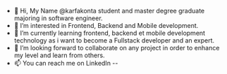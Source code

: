 - 👋 Hi, My Name @karfakonta student and master degree graduate majoring in software engineer.
- 👀 I’m interested in Frontend, Backend and Mobile development.
- 🌱 I’m currently learning frontend, backend et mobile development technology as i want to become a Fullstack developer and an expert.
- 💞️ I’m looking forward to collaborate on any project in order to enhance my level and learn from others.
- 📫 You can reach me on LinkedIn -- 

<!---
karfakonta/karfakonta is a ✨ special ✨ repository because its `README.md` (this file) appears on your GitHub profile.
You can click the Preview link to take a look at your changes.
--->
